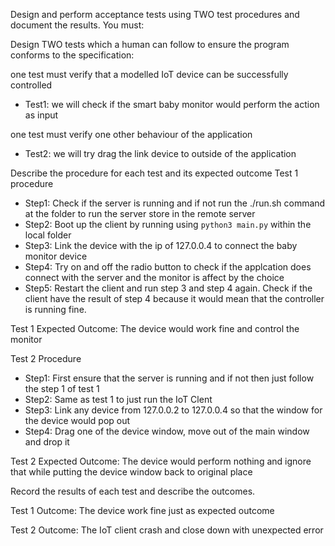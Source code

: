Design and perform acceptance tests using TWO test procedures and document the results. You must:

Design TWO tests which a human can follow to ensure the program conforms to the specification:

one test must verify that a modelled IoT device can be successfully controlled

- Test1: we will check if the smart baby monitor would perform the action as input


one test must verify one other behaviour of the application
- Test2: we will try drag the link device to outside of the application

Describe the procedure for each test and its expected outcome
Test 1 procedure

- Step1: Check if the server is running and if not run the ./run.sh command at the folder to run the server store in the remote server
- Step2: Boot up the client by running using `python3 main.py` within the local folder
- Step3: Link the device with the ip of 127.0.0.4 to connect the baby monitor device
- Step4: Try on and off the radio button to check if the applcation does connect with the server and the monitor is affect by the choice
- Step5: Restart the client and run step 3 and step 4 again. Check if the client have the result of step 4 because it would mean that the controller is running fine.

Test 1 Expected Outcome: The device would work fine and control the monitor

Test 2 Procedure

- Step1: First ensure that the server is running and if not then just follow the step 1 of test 1
- Step2: Same as test 1 to just run the IoT Clent
- Step3: Link any device from 127.0.0.2 to 127.0.0.4 so that the window for the device would pop out
- Step4: Drag one of the device window, move out of the main window and drop it

Test 2 Expected Outcome: The device would perform nothing and ignore that while putting the device window back to original place


Record the results of each test and describe the outcomes.

Test 1 Outcome: The device work fine just as expected outcome

Test 2 Outcome: The IoT client crash and close down with unexpected error